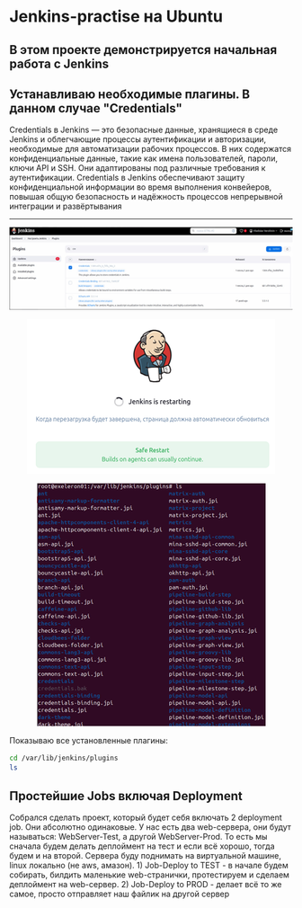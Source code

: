 # Jenkins-practise на Ubuntu

В этом проекте демонстрируется начальная работа с Jenkins
---

## Устанавливаю необходимые плагины. В данном случае "Credentials"

Credentials в Jenkins — это безопасные данные, хранящиеся в среде Jenkins и облегчающие процессы аутентификации и авторизации, необходимые для автоматизации рабочих процессов. В них содержатся конфиденциальные данные, такие как имена пользователей, пароли, ключи API и SSH. Они адаптированы под различные требования к аутентификации. Credentials в Jenkins обеспечивают защиту конфиденциальной информации во время выполнения конвейеров, повышая общую безопасность и надёжность процессов непрерывной интеграции и развёртывания

--- 
<p align="center">
  <img src="https://github.com/exeleron07/jenkins-practice/blob/5d387d6ba53050b91c462566ef16dc4b740af82e/img/1.png" alt="Header">
</p>
<p align="center">
  <img src="https://github.com/exeleron07/jenkins-practice/blob/5d387d6ba53050b91c462566ef16dc4b740af82e/img/2.png" alt="Header">
</p>

<p align="center">
  <img src="https://github.com/exeleron07/jenkins-practice/blob/87c6a35dd2bcc8974594611ca71955f6dae73505/img/3.png" alt="Header">
</p>

Показываю все установленные плагины:

```bash
cd /var/lib/jenkins/plugins
ls
```
## Простейшие Jobs включая Deployment

Собрался сделать проект, который будет себя включать 2 deployment job. Они абсолютно одинаковые. У нас есть два web-сервера, они будут называться: WebServer-Test, а другой WebServer-Prod. То есть мы сначала будем делать деплоймент на тест и если всё хорошо, тогда будем и на второй. Сервера буду поднимать на виртуальной машине, linux локально (не aws, амазон).    1) Job-Deploy to TEST - в начале будем собирать, билдить маленькие web-странички, протестируем и сделаем деплоймент на web-сервер. 2) Job-Deploy to PROD - делает всё то же самое, просто отправляет наш файлик на другой сервер



